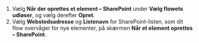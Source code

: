 1. Vælg **Når der oprettes et element – SharePoint** under **Vælg flowets udløser**, og vælg derefter **Opret**.
2. Vælg **Webstedsadresse** og **Listenavn** for SharePoint-listen, som dit flow overvåger for nye elementer, på skærmen **Når et element oprettes – SharePoint**.